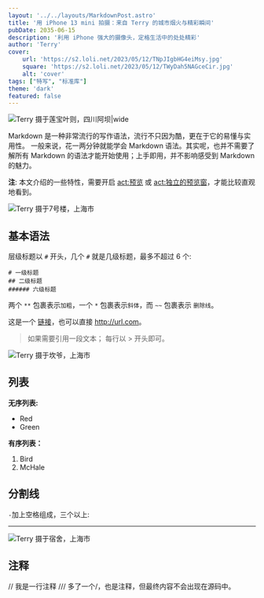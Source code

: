 ```yaml
---
layout: '../../layouts/MarkdownPost.astro'
title: '用 iPhone 13 mini 拍摄：来自 Terry 的城市烟火与精彩瞬间'
pubDate: 2035-06-15
description: '利用 iPhone 强大的摄像头，定格生活中的处处精彩'
author: 'Terry'
cover:
    url: 'https://s2.loli.net/2023/05/12/TNpJIgbHG4eiMsy.jpg'
    square: 'https://s2.loli.net/2023/05/12/TWyDah5NAGceCir.jpg'
    alt: 'cover'
tags: ["特写", "标准库"]
theme: 'dark'
featured: false
---
```


![Terry 摄于莲宝叶则，四川阿坝|wide](https://s2.loli.net/2023/05/12/TNpJIgbHG4eiMsy.jpg)

Markdown 是一种非常流行的写作语法，流行不只因为酷，更在于它的易懂与实用性。
一般来说，花一两分钟就能学会 Markdown 语法。其实呢，也并不需要了解所有 Markdown 的语法才能开始使用；上手即用，并不影响感受到 Markdown 的魅力。

**注**: 本文介绍的一些特性，需要开启 <act:预览> 或 <act:独立的预览窗>，才能比较直观地看到。

![Terry 摄于7号楼，上海市](https://s2.loli.net/2023/05/12/gWSxolbtBECZkLe.jpg)

## 基本语法
层级标题以 `#` 开头，几个 `#` 就是几级标题，最多不超过 6 个:
```
# 一级标题
## 二级标题
###### 六级标题
```

两个 `**` 包裹表示`加粗`，一个 `*` 包裹表示`斜体`，而 `~~` 包裹表示 `删除线`。

这是一个 [链接](http://url.com/)，也可以直接 <http://url.com>。

> 如果需要引用一段文本；
> 每行以 > 开头即可。

![Terry 摄于坎爷，上海市](https://s2.loli.net/2023/05/12/MZcOjQuwrdIpmHv.jpg)

## 列表
**无序列表:**
- Red
- Green

**有序列表：**
1.  Bird
2.  McHale


## 分割线
`-`加上空格组成，三个以上:
- - - - - - -  - 
![Terry 摄于宿舍，上海市](https://s2.loli.net/2023/05/12/6Zu2pLjhBrOsQgA.jpg)

## 注释
// 我是一行注释
/// 多了一个/，也是注释，但最终内容不会出现在源码中。
